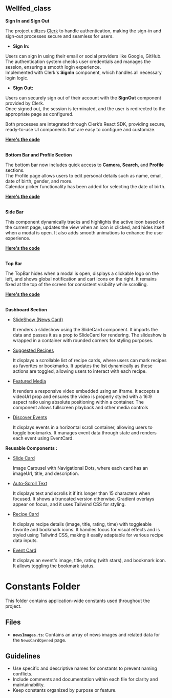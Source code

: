 ## Wellfed_class

<p><strong>Sign In and Sign Out</strong></p>

<p>
  The project utilizes
  <a href="https://clerk.dev/">Clerk</a>
  to handle authentication, making the sign-in and sign-out processes secure and seamless for users.
</p>

- <p><strong>Sign In:</strong></p>
<p>
   Users can sign in using their email or social providers like Google, GitHub.<br/>
   The authentication system checks user credentials and manages the session, ensuring a smooth login experience.<br/>
   Implemented with Clerk's <strong>SignIn</strong> component, which handles all necessary login logic.
</p>

- <p><strong>Sign Out:</strong></p>
<p>
   Users can securely sign out of their account with the <strong>SignOut</strong> component provided by Clerk.<br/>
   Once signed out, the session is terminated, and the user is redirected to the appropriate page as configured.
</p>

<p>
  Both processes are integrated through Clerk’s React SDK, providing secure, ready-to-use UI components that are easy to configure and customize.
</p>
<a href="https://github.com/rithvikvelapati/WellFed/tree/feature/clerk-auth" target="_blank"> <strong>Here's the code</strong></a><br/><br/>

<p><strong>Bottom Bar and Profile Section</strong></p>
<p>
  The bottom bar now includes quick access to <strong>Camera</strong>, <strong>Search</strong>, and <strong>Profile</strong> sections.<br/>
  The Profile page allows users to edit personal details such as name, email, date of birth, gender, and more.<br/>
  Calendar picker functionality has been added for selecting the date of birth.<br/>
</p>
<a href="https://github.com/rithvikvelapati/WellFed/tree/feature/bottom-bar" target="_blank"> <strong>Here's the code</strong></a><br/><br/>

<p><strong>Side Bar</strong></p>
<p>
  This component dynamically tracks and highlights the active icon based on the current page, updates the view when an icon is clicked, and hides itself when a modal is open. It also adds smooth animations to enhance the user experience.
</p>
<a href="https://github.com/rithvikvelapati/WellFed/blob/dummy_main/frontend/wellfed/src/components/Sidebar.tsx" target="_blank"> <strong>Here's the code</strong></a><br/><br/>

<p><strong>Top Bar</strong></p>
<p>
  The TopBar hides when a modal is open, displays a clickable logo on the left, and shows global notification and cart icons on the right. It remains fixed at the top of the screen for consistent visibility while scrolling.
</p>
<a href="https://github.com/rithvikvelapati/WellFed/blob/dummy_main/frontend/wellfed/src/components/TopBar/TopBar.tsx" target="_blank"> <strong>Here's the code</strong></a><br/><br/>

<p><strong>Dashboard Section</strong></p>
<ul>
<li>
  <a href="https://github.com/rithvikvelapati/WellFed/blob/dummy_main/frontend/wellfed/src/components/Dashboard/ui/SlideShow.tsx" target="_blank"> SlideShow (News Card) </a>
  <p>
    It renders a slideshow using the SlideCard component. It imports the data and passes it as a prop to SlideCard for rendering. The slideshow is wrapped in a container with rounded corners for styling purposes.
  </p>
</li>

<li>
  <a href="https://github.com/rithvikvelapati/WellFed/blob/dummy_main/frontend/wellfed/src/components/Dashboard/ui/SuggestedRecipes.tsx" target="_blank"> Suggested Recipes </a>
</li>
<p>
  It displays a scrollable list of recipe cards, where users can mark recipes as favorites or bookmarks. It updates the list dynamically as these actions are toggled, allowing users to interact with each recipe.
</p>
<li>
  <a href="https://github.com/rithvikvelapati/WellFed/blob/dummy_main/frontend/wellfed/src/components/Dashboard/ui/FeaturedMedia.tsx"> Featured Media </a>
  <p>
    It renders a responsive video embedded using an iframe. It accepts a videoUrl prop and ensures the video is properly styled with a 16:9 aspect ratio using absolute positioning within a container. The component allows fullscreen playback and other media controls
  </p>
</li>

<li>
  <a href="https://github.com/rithvikvelapati/WellFed/blob/dummy_main/frontend/wellfed/src/components/Dashboard/ui/DiscoverEvents.tsx" target="_blank"> Discover Events </a>
  <p>
    It displays events in a horizontal scroll container, allowing users to toggle bookmarks. It manages event data through state and renders each event using EventCard.
  </p>
</li>

</ul>

<p><strong>Reusable Components :</strong></p>
<ul>
<li>
  <a href="https://github.com/rithvikvelapati/WellFed/blob/main/frontend/wellfed/src/components/ui/SlideCard.tsx" target="_blank"> Slide Card </a>
  <p>
    Image Carousel with Navigational Dots, where each card has an imageUrl, title, and description.
  </p>
</li>

<li>
  <a href="https://github.com/rithvikvelapati/WellFed/blob/dummy_main/frontend/wellfed/src/components/AutoScrollText.tsx" target="_blank"> Auto-Scroll Text </a>
</li>
<p>
  It displays text and scrolls it if it’s longer than 15 characters when focused. It shows a truncated version otherwise. Gradient overlays appear on focus, and it uses Tailwind CSS for styling.
</p>
<li>
  <a href="https://github.com/rithvikvelapati/WellFed/blob/dummy_main/frontend/wellfed/src/components/RecipeCard.tsx" target="_blank"> Recipe Card </a>
  <p>
    It displays recipe details (image, title, rating, time) with toggleable favorite and bookmark icons. It handles focus for visual effects and is styled using Tailwind CSS, making it easily adaptable for various recipe data inputs.
  </p>
</li>

<li>
  <a href="https://github.com/rithvikvelapati/WellFed/blob/dummy_main/frontend/wellfed/src/components/EventCard.tsx" target="_blank"> Event Card </a>
  <p>
    It displays an event's image, title, rating (with stars), and bookmark icon. It allows toggling the bookmark status.
  </p>
</li>

</ul>


# Constants Folder

This folder contains application-wide constants used throughout the project.

## Files

- **`newsImages.ts`**: Contains an array of news images and related data for the `NewsCardOpened` page.

## Guidelines

- Use specific and descriptive names for constants to prevent naming conflicts.
- Include comments and documentation within each file for clarity and maintainability.
- Keep constants organized by purpose or feature.
